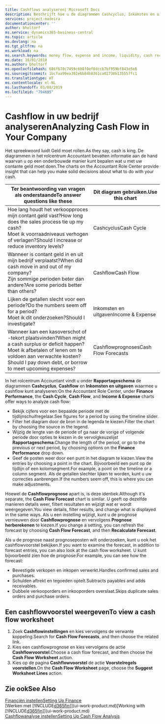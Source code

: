 ```yaml
---
title: Cashflows analyseren| Microsoft Docs
description: Beschrijft hoe u de diagrammen Cashcyclus, Inkomsten en uitgaven, Cashflow, en Cashflowprognose gebruikt om verleden en toekomstige stroom van geld in en uit uw bedrijf te analyseren.
services: project-madeira
documentationcenter: ''
author: bholtorf
ms.service: dynamics365-business-central
ms.topic: article
ms.devlang: na
ms.tgt_pltfrm: na
ms.workload: na
ms.search.keywords: money flow, expense and income, liquidity, cash receipts minus cash payments, Cartera
ms.date: 10/01/2018
ms.author: bholtorf
ms.openlocfilehash: 686f678c7459c608f0ef0dccb7bf959bf843e5e6
ms.sourcegitcommit: 1bcfaa99ea302e6b84b8361ca02730b135557fc1
ms.translationtype: HT
ms.contentlocale: nl-NL
ms.lasthandoff: 03/08/2019
ms.locfileid: "794695"
---
```

# <a name="analyzing-cash-flow-in-your-company"></a><span data-ttu-id="baaa6-103">Cashflow in uw bedrijf analyseren</span><span class="sxs-lookup"><span data-stu-id="baaa6-103">Analyzing Cash Flow in Your Company</span></span>
<span data-ttu-id="baaa6-104">Het spreekwoord luidt Geld moet rollen.</span><span class="sxs-lookup"><span data-stu-id="baaa6-104">As they say, cash is king.</span></span> <span data-ttu-id="baaa6-105">De diagrammen in het rolcentrum Accountant bevatten informatie aan de hand waarvan u op een onderbouwde manier kunt bepalen wat u met uw contante geld moet doen.</span><span class="sxs-lookup"><span data-stu-id="baaa6-105">The charts on the Accountant Role Center provide insight that can help you make solid decisions about what to do with your cash.</span></span>  

| <span data-ttu-id="baaa6-106">Ter beantwoording van vragen als onderstaande</span><span class="sxs-lookup"><span data-stu-id="baaa6-106">To answer questions like these</span></span> | <span data-ttu-id="baaa6-107">Dit diagram gebruiken.</span><span class="sxs-lookup"><span data-stu-id="baaa6-107">Use this chart</span></span> |
| --- | --- |
| <span data-ttu-id="baaa6-108">Hoe lang houdt het verkoopproces mijn contant geld vast?</span><span class="sxs-lookup"><span data-stu-id="baaa6-108">How long does the sales process tie up my cash?</span></span></br> <span data-ttu-id="baaa6-109">Moet ik voorraadniveaus verhogen of verlagen?</span><span class="sxs-lookup"><span data-stu-id="baaa6-109">Should I increase or reduce inventory levels?</span></span> |<span data-ttu-id="baaa6-110">Cashcyclus</span><span class="sxs-lookup"><span data-stu-id="baaa6-110">Cash Cycle</span></span> |
| <span data-ttu-id="baaa6-111">Wanneer is contant geld in en uit mijn bedrijf verplaatst?</span><span class="sxs-lookup"><span data-stu-id="baaa6-111">When did cash move in and out of my company?</span></span></br> <span data-ttu-id="baaa6-112">Zijn sommige perioden beter dan andere?</span><span class="sxs-lookup"><span data-stu-id="baaa6-112">Are some periods better than others?</span></span> |<span data-ttu-id="baaa6-113">Cashflow</span><span class="sxs-lookup"><span data-stu-id="baaa6-113">Cash Flow</span></span> |
| <span data-ttu-id="baaa6-114">Lijken de getallen slecht voor een periode?</span><span class="sxs-lookup"><span data-stu-id="baaa6-114">Do the numbers seem off for a period?</span></span></br> <span data-ttu-id="baaa6-115">Moet ik dit onderzoeken?</span><span class="sxs-lookup"><span data-stu-id="baaa6-115">Should I investigate?</span></span> |<span data-ttu-id="baaa6-116">Inkomsten en uitgaven</span><span class="sxs-lookup"><span data-stu-id="baaa6-116">Income & Expense</span></span> |
| <span data-ttu-id="baaa6-117">Wanneer kan een kasoverschot of -tekort plaatsvinden?</span><span class="sxs-lookup"><span data-stu-id="baaa6-117">When might a cash surplus or deficit happen?</span></span></br> <span data-ttu-id="baaa6-118">Moet ik afbetalen of lenen om te voldoen aan verwachte kosten?</span><span class="sxs-lookup"><span data-stu-id="baaa6-118">Should I pay down debt, or borrow to meet upcoming expenses?</span></span> |<span data-ttu-id="baaa6-119">Cashflowprognoses</span><span class="sxs-lookup"><span data-stu-id="baaa6-119">Cash Flow Forecasts</span></span> |

<span data-ttu-id="baaa6-120">In het rolcentrum Accountant vindt u onder **Rapportageschema** de diagrammen **Cashcyclus**, **Cashflow** en **Inkomsten en uitgaven** waarmee u cashflow kunt analyseren:</span><span class="sxs-lookup"><span data-stu-id="baaa6-120">On the Accountant Role Center, under **Finance Performance**, the **Cash Cycle**, **Cash Flow**, and **Income & Expense** charts offer ways to analyze cash flow:</span></span>  

* <span data-ttu-id="baaa6-121">Bekijk cijfers voor een bepaalde periode met de tijdlijnschuifregelaar.</span><span class="sxs-lookup"><span data-stu-id="baaa6-121">See figures for a period by using the timeline slider.</span></span>  
* <span data-ttu-id="baaa6-122">Filter het diagram door de bron in de legenda te kiezen.</span><span class="sxs-lookup"><span data-stu-id="baaa6-122">Filter the chart by choosing the source in the legend.</span></span>  
* <span data-ttu-id="baaa6-123">Wijzig de lengte van de periode of ga naar de vorige of volgende periode door opties te kiezen in de vervolgkeuzelijst **Rapportageschema**.</span><span class="sxs-lookup"><span data-stu-id="baaa6-123">Change the length of the period, or go to the previous or next period, by choosing options on the **Finance Performance** drop down.</span></span>  
* <span data-ttu-id="baaa6-124">Geef de posten weer door een punt in het diagram te kiezen.</span><span class="sxs-lookup"><span data-stu-id="baaa6-124">View the entries by choosing a point in the chart.</span></span> <span data-ttu-id="baaa6-125">Bijvoorbeeld een punt op de tijdlijn of een kolomsegment.</span><span class="sxs-lookup"><span data-stu-id="baaa6-125">For example, a point on the timeline or a column segment.</span></span> <span data-ttu-id="baaa6-126">Als de getallen slechter lijken te worden, kunt u uw correcties aanbrengen.</span><span class="sxs-lookup"><span data-stu-id="baaa6-126">If the numbers seem off, this is where you can make adjustments.</span></span>  

<span data-ttu-id="baaa6-127">Hoewel de **Cashflowprognose** apart is, is deze identiek.</span><span class="sxs-lookup"><span data-stu-id="baaa6-127">Although it's separate, the **Cash Flow Forecast** chart is similar.</span></span> <span data-ttu-id="baaa6-128">U geeft op dezelfde manieren details weer, filtert resultaten en wijzigt wat er wordt weergegeven.</span><span class="sxs-lookup"><span data-stu-id="baaa6-128">You view details, filter results, and change what is displayed in the same ways.</span></span> <span data-ttu-id="baaa6-129">Als u een instelling wijzigt, kunt u de prognose vernieuwen door **Cashflowprognose** en vervolgens **Prognose herberekenen** te kiezen.</span><span class="sxs-lookup"><span data-stu-id="baaa6-129">If you change a setting, you can refresh the forecast by choosing **Cash Flow Forecast**, and then **Recalculate Forecast**.</span></span>

<span data-ttu-id="baaa6-130">Als u de prognose naast prognoseposten wilt onderzoeken, kunt u ook het cashflowvoorstel bekijken.</span><span class="sxs-lookup"><span data-stu-id="baaa6-130">If you want to examine the forecast, in addition to forecast entries, you can also look at the cash flow worksheet.</span></span> <span data-ttu-id="baaa6-131">U kunt bijvoorbeeld zien hoe de prognose:</span><span class="sxs-lookup"><span data-stu-id="baaa6-131">For example, you can see how the forecast:</span></span>

* <span data-ttu-id="baaa6-132">Bevestigde verkopen en inkopen verwerkt.</span><span class="sxs-lookup"><span data-stu-id="baaa6-132">Handles confirmed sales and purchases.</span></span>  
* <span data-ttu-id="baaa6-133">Schulden aftrekt en tegoeden optelt.</span><span class="sxs-lookup"><span data-stu-id="baaa6-133">Subtracts payables and adds receivables.</span></span>  
* <span data-ttu-id="baaa6-134">Dubbele verkooporders en inkooporders overslaat.</span><span class="sxs-lookup"><span data-stu-id="baaa6-134">Skips duplicate sales orders and purchase orders.</span></span>  

## <a name="to-view-a-cash-flow-worksheet"></a><span data-ttu-id="baaa6-135">Een cashflowvoorstel weergeven</span><span class="sxs-lookup"><span data-stu-id="baaa6-135">To view a cash flow worksheet</span></span>
1. <span data-ttu-id="baaa6-136">Zoek **Cashflowinstellingen** en kies vervolgens de verwante koppeling.</span><span class="sxs-lookup"><span data-stu-id="baaa6-136">Search for **Cash Flow Forecasts**, and then choose the related link.</span></span>  
2. <span data-ttu-id="baaa6-137">Kies een cashflowprognose en kies vervolgens de actie **Cashflowvoorstel**.</span><span class="sxs-lookup"><span data-stu-id="baaa6-137">Choose a cash flow forecast, and then choose the **Cash Flow Worksheet** action.</span></span>  
3. <span data-ttu-id="baaa6-138">Kies op de pagina **Cashflowvoorstel** de actie **Voorstelregels voorstellen**.</span><span class="sxs-lookup"><span data-stu-id="baaa6-138">On the **Cash Flow Worksheet** page, choose the **Suggest Worksheet Lines** action.</span></span>  

## <a name="see-also"></a><span data-ttu-id="baaa6-139">Zie ook</span><span class="sxs-lookup"><span data-stu-id="baaa6-139">See Also</span></span>
[<span data-ttu-id="baaa6-140">Financiën instellen</span><span class="sxs-lookup"><span data-stu-id="baaa6-140">Setting Up Finance</span></span>](finance-setup-finance.md)  
<span data-ttu-id="baaa6-141">[Werken met [!INCLUDE[d365fin](includes/d365fin_md.md)]](ui-work-product.md)</span><span class="sxs-lookup"><span data-stu-id="baaa6-141">[Working with [!INCLUDE[d365fin](includes/d365fin_md.md)]](ui-work-product.md)</span></span>  
[<span data-ttu-id="baaa6-142">Cashflowanalyse instellen</span><span class="sxs-lookup"><span data-stu-id="baaa6-142">Setting Up Cash Flow Analysis</span></span>](finance-setup-cash-flow-analyses.md)  
